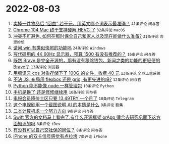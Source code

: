 # 2022-08-03

1. [卖掉一件物品后 “回血” 若干元，用英文哪个词表示最准确？](https://www.v2ex.com/t/870345) `41条评论` `问与答`
1. [Chrome 104 Mac 终于支持硬解 HEVC 了](https://www.v2ex.com/t/870362) `32条评论` `macOS`
1. [冲突不可避免, 如何在那时保全自己和家人以及现在能做什么准备?](https://www.v2ex.com/t/870372) `31条评论` `奇思妙想`
1. [请问 win 有类似快照的功能吗](https://www.v2ex.com/t/870356) `24条评论` `Windows`
1. [写代码用的 4K 60Hz 显示器，预算 1500 有没有推荐的？](https://www.v2ex.com/t/870373) `16条评论` `问与答`
1. [既然 Brave 是完全开源的，那有没有移除钱包、新闻之类的功能的更轻便的 Brave？](https://www.v2ex.com/t/870357) `13条评论` `浏览器`
1. [用腾讯云 cos 对象存储下了 100G 的文件，收费 40 元](https://www.v2ex.com/t/870353) `13条评论` `全球工单系统`
1. [不沾 JS, 布局用 flexbox 还是 grid, 有更先进的吗?](https://www.v2ex.com/t/870347) `12条评论` `问与答`
1. [Python 能不能像 node 一样管理包](https://www.v2ex.com/t/870375) `10条评论` `Python`
1. [手机是换了,还是修修继续用](https://www.v2ex.com/t/870364) `10条评论` `问与答`
1. [电报会员降价土区只要 13.49TRY 一个月了](https://www.v2ex.com/t/870349) `10条评论` `Telegram`
1. [这个电视剧用一个截图说明 AI 的本质是什么](https://www.v2ex.com/t/870385) `9条评论` `剧集`
1. [二本计算机求一个努力方向](https://www.v2ex.com/t/870369) `9条评论` `问与答`
1. [Swift 官方的文档马上看完了.有什么开源框架 orApp 适合去研究巩固下这方面知识的吗](https://www.v2ex.com/t/870371) `8条评论` `iDev`
1. [有没有可以自己交社保的岗位？](https://www.v2ex.com/t/870365) `8条评论` `问与答`
1. [iPhone 的双卡信号感觉有点拉垮](https://www.v2ex.com/t/870397) `7条评论` `iPhone`

